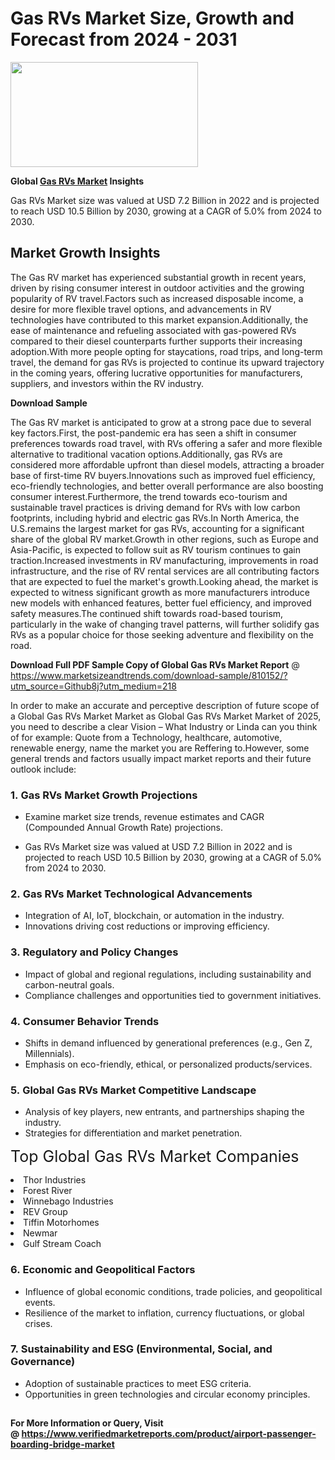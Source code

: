 <H1>Gas RVs Market Size, Growth and Forecast from 2024 - 2031</H1><img class="aligncenter size-medium wp-image-584254" src="https://thirdeyenews.in/wp-content/uploads/2024/09/Global-Market-Research-300x168.jpeg" alt="" width="300" height="168" /><p><strong>Global&nbsp;<a href="https://www.marketsizeandtrends.com/download-sample/810152/?utm_source=Github8j?utm_medium=218">Gas RVs Market</a> Insights</strong></p><p>Gas RVs Market size was valued at USD 7.2 Billion in 2022 and is projected to reach USD 10.5 Billion by 2030, growing at a CAGR of 5.0% from 2024 to 2030.</p><p><h2>Market Growth Insights</h2> <p>The Gas RV market has experienced substantial growth in recent years, driven by rising consumer interest in outdoor activities and the growing popularity of RV travel.Factors such as increased disposable income, a desire for more flexible travel options, and advancements in RV technologies have contributed to this market expansion.Additionally, the ease of maintenance and refueling associated with gas-powered RVs compared to their diesel counterparts further supports their increasing adoption.With more people opting for staycations, road trips, and long-term travel, the demand for gas RVs is projected to continue its upward trajectory in the coming years, offering lucrative opportunities for manufacturers, suppliers, and investors within the RV industry.</p> <p><strong>Download Sample</strong></p> <p>The Gas RV market is anticipated to grow at a strong pace due to several key factors.First, the post-pandemic era has seen a shift in consumer preferences towards road travel, with RVs offering a safer and more flexible alternative to traditional vacation options.Additionally, gas RVs are considered more affordable upfront than diesel models, attracting a broader base of first-time RV buyers.Innovations such as improved fuel efficiency, eco-friendly technologies, and better overall performance are also boosting consumer interest.Furthermore, the trend towards eco-tourism and sustainable travel practices is driving demand for RVs with low carbon footprints, including hybrid and electric gas RVs.In North America, the U.S.remains the largest market for gas RVs, accounting for a significant share of the global RV market.Growth in other regions, such as Europe and Asia-Pacific, is expected to follow suit as RV tourism continues to gain traction.Increased investments in RV manufacturing, improvements in road infrastructure, and the rise of RV rental services are all contributing factors that are expected to fuel the market's growth.Looking ahead, the market is expected to witness significant growth as more manufacturers introduce new models with enhanced features, better fuel efficiency, and improved safety measures.The continued shift towards road-based tourism, particularly in the wake of changing travel patterns, will further solidify gas RVs as a popular choice for those seeking adventure and flexibility on the road.</p> <p><span class=""><strong>Download Full PDF Sample Copy of Global Gas RVs Market Report</strong> @ <a href="https://www.marketsizeandtrends.com/download-sample/810152/?utm_source=Github8j?utm_medium=218" target="_blank">https://www.marketsizeandtrends.com/download-sample/810152/?utm_source=Github8j?utm_medium=218</a></span></p><p>In order to make an accurate and perceptive description of future scope of a Global&nbsp;Gas RVs Market Market as Global&nbsp;Gas RVs Market Market of 2025, you need to describe a clear Vision &ndash; What Industry or Linda can you think of for example: Quote from a Technology, healthcare, automotive, renewable energy, name the market you are Reffering to.However, some general trends and factors usually impact market reports and their future outlook include:</p><h3>1.&nbsp;<strong>Gas RVs Market Growth Projections</strong></h3><ul><li>Examine market size trends, revenue estimates and CAGR (Compounded Annual Growth Rate) projections.</li><li><p>Gas RVs Market size was valued at USD 7.2 Billion in 2022 and is projected to reach USD 10.5 Billion by 2030, growing at a CAGR of 5.0% from 2024 to 2030.</p></li></ul><h3>2.&nbsp;<strong>Gas RVs Market Technological Advancements</strong></h3><ul><li>Integration of AI, IoT, blockchain, or automation in the industry.</li><li>Innovations driving cost reductions or improving efficiency.</li></ul><h3>3.&nbsp;<strong>Regulatory and Policy Changes</strong></h3><ul><li>Impact of global and regional regulations, including sustainability and carbon-neutral goals.</li><li>Compliance challenges and opportunities tied to government initiatives.</li></ul><h3>4.&nbsp;<strong>Consumer Behavior Trends</strong></h3><ul><li>Shifts in demand influenced by generational preferences (e.g., Gen Z, Millennials).</li><li>Emphasis on eco-friendly, ethical, or personalized products/services.</li></ul><h3>5.&nbsp;<strong>Global Gas RVs Market Competitive Landscape</strong></h3><ul><li>Analysis of key players, new entrants, and partnerships shaping the industry.</li><li>Strategies for differentiation and market penetration.</li></ul><p data-pm-slice="1 1 []"><span style="color: inherit; font-family: inherit; font-size: 25px;">Top Global Gas RVs Market Companies</span></p><div class="" data-test-id=""><p><li>Thor Industries</li><li> Forest River</li><li> Winnebago Industries</li><li> REV Group</li><li> Tiffin Motorhomes</li><li> Newmar</li><li> Gulf Stream Coach</li></p></div><h3>6.&nbsp;<strong>Economic and Geopolitical Factors</strong></h3><ul><li>Influence of global economic conditions, trade policies, and geopolitical events.</li><li>Resilience of the market to inflation, currency fluctuations, or global crises.</li></ul><h3>7.&nbsp;<strong>Sustainability and ESG (Environmental, Social, and Governance)</strong></h3><ul><li>Adoption of sustainable practices to meet ESG criteria.</li><li>Opportunities in green technologies and circular economy principles.</li></ul><h2><strong style="font-size: 14px;">For More Information or Query, Visit @&nbsp;</strong><a style="background-color: #ffffff; font-size: 14px;" href="https://www.marketsizeandtrends.com/report/gas-rvs-market/" target="_blank">https://www.verifiedmarketreports.com/product/airport-passenger-boarding-bridge-market</a></h2>